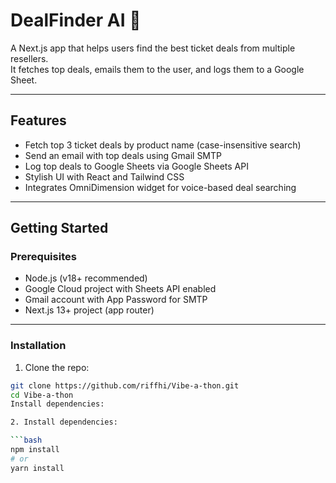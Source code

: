 # DealFinder AI 🎤

A Next.js app that helps users find the best ticket deals from multiple resellers.  
It fetches top deals, emails them to the user, and logs them to a Google Sheet.

---

## Features

- Fetch top 3 ticket deals by product name (case-insensitive search)  
- Send an email with top deals using Gmail SMTP  
- Log top deals to Google Sheets via Google Sheets API  
- Stylish UI with React and Tailwind CSS  
- Integrates OmniDimension widget for voice-based deal searching  

---

## Getting Started

### Prerequisites

- Node.js (v18+ recommended)  
- Google Cloud project with Sheets API enabled  
- Gmail account with App Password for SMTP  
- Next.js 13+ project (app router)

---

### Installation

1. Clone the repo:

```bash
git clone https://github.com/riffhi/Vibe-a-thon.git
cd Vibe-a-thon
Install dependencies:

2. Install dependencies:

```bash
npm install
# or
yarn install
